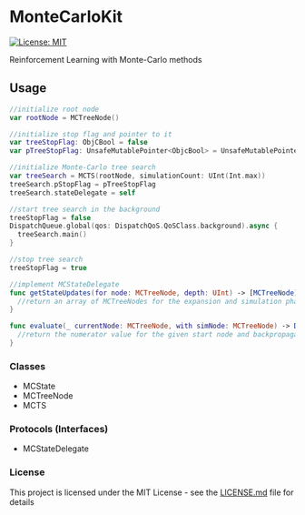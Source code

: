 # MonteCarloKit

[![License: MIT](https://img.shields.io/badge/License-MIT-yellow.svg)](https://opensource.org/licenses/MIT)

Reinforcement Learning with Monte-Carlo methods

## Usage

```swift
//initialize root node
var rootNode = MCTreeNode()

//initialize stop flag and pointer to it
var treeStopFlag: ObjCBool = false
var pTreeStopFlag: UnsafeMutablePointer<ObjcBool> = UnsafeMutablePointer<ObjcBool>(&treeStopFlag)

//initialize Monte-Carlo tree search
var treeSearch = MCTS(rootNode, simulationCount: UInt(Int.max))
treeSearch.pStopFlag = pTreeStopFlag
treeSearch.stateDelegate = self

//start tree search in the background
treeStopFlag = false
DispatchQueue.global(qos: DispatchQoS.QoSClass.background).async {
  treeSearch.main()
}

//stop tree search
treeStopFlag = true

//implement MCStateDelegate
func getStateUpdates(for node: MCTreeNode, depth: UInt) -> [MCTreeNode] {
  //return an array of MCTreeNodes for the expansion and simulation phase of the Monte-Carlo tree search
}

func evaluate(_ currentNode: MCTreeNode, with simNode: MCTreeNode) -> Double {
  //return the numerator value for the given start node and backpropagation with the help of the simulated (or terminal) node from the simulation phase
}

```

### Classes

- MCState
- MCTreeNode
- MCTS

### Protocols (Interfaces)

- MCStateDelegate

### License

This project is licensed under the MIT License - see the [LICENSE.md](LICENSE.md) file for details
